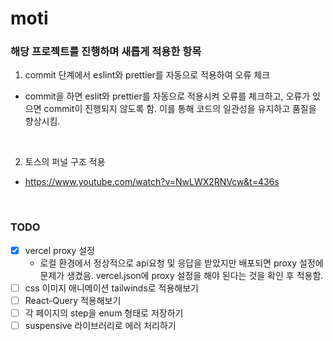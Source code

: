 # moti

### 해당 프로젝트를 진행하며 새롭게 적용한 항목

1. commit 단계에서 eslint와 prettier를 자동으로 적용하여 오류 체크

- commit을 하면 eslit와 prettier를 자동으로 적용시켜 오류를 체크하고, 오류가 있으면 commit이 진행되지 않도록 함. 이를 통해 코드의 일관성을 유지하고 품질을 향상시킴.

<br>

2. 토스의 퍼널 구조 적용

- https://www.youtube.com/watch?v=NwLWX2RNVcw&t=436s

<br>

### TODO

- [x] vercel proxy 설정
  - 로컬 환경에서 정상적으로 api요청 및 응답을 받았지만 배포되면 proxy 설정에 문제가 생겼음. vercel.json에 proxy 설정을 해야 된다는 것을 확인 후 적용함.
- [ ] css 이미지 애니메이션 tailwinds로 적용해보기
- [ ] React-Query 적용해보기
- [ ] 각 페이지의 step을 enum 형태로 저장하기
- [ ] suspensive 라이브러리로 에러 처리하기
